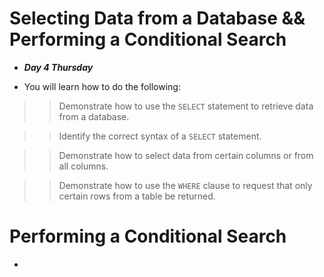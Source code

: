 # Selecting Data from a Database && Performing a Conditional Search
- ***Day 4 Thursday***

- You will learn how to do the following:

>> Demonstrate how to use the `SELECT` statement to retrieve data from a database.

>> Identify the correct syntax of a `SELECT` statement.

>> Demonstrate how to select data from certain columns or from all columns.

>> Demonstrate how to use the `WHERE` clause to request that only certain rows from a table be returned.


# Performing a Conditional Search
- 